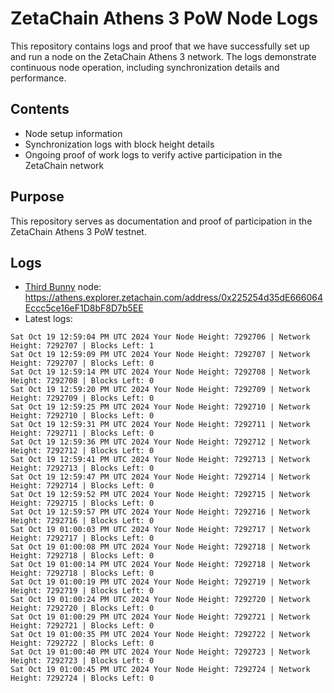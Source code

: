 # ZetaChain Athens 3 PoW Node Logs
This repository contains logs and proof that we have successfully set up and run a node on the ZetaChain Athens 3 network. The logs demonstrate continuous node operation, including synchronization details and performance.

## Contents
- Node setup information
- Synchronization logs with block height details
- Ongoing proof of work logs to verify active participation in the ZetaChain network

## Purpose
This repository serves as documentation and proof of participation in the ZetaChain Athens 3 PoW testnet.

## Logs

- [Third Bunny](https://thirdbunny.xyz/) node: https://athens.explorer.zetachain.com/address/0x225254d35dE666064Eccc5ce16eF1D8bF8D7b5EE
- Latest logs:
```
Sat Oct 19 12:59:04 PM UTC 2024 Your Node Height: 7292706 | Network Height: 7292707 | Blocks Left: 1
Sat Oct 19 12:59:09 PM UTC 2024 Your Node Height: 7292707 | Network Height: 7292707 | Blocks Left: 0
Sat Oct 19 12:59:14 PM UTC 2024 Your Node Height: 7292708 | Network Height: 7292708 | Blocks Left: 0
Sat Oct 19 12:59:20 PM UTC 2024 Your Node Height: 7292709 | Network Height: 7292709 | Blocks Left: 0
Sat Oct 19 12:59:25 PM UTC 2024 Your Node Height: 7292710 | Network Height: 7292710 | Blocks Left: 0
Sat Oct 19 12:59:31 PM UTC 2024 Your Node Height: 7292711 | Network Height: 7292711 | Blocks Left: 0
Sat Oct 19 12:59:36 PM UTC 2024 Your Node Height: 7292712 | Network Height: 7292712 | Blocks Left: 0
Sat Oct 19 12:59:41 PM UTC 2024 Your Node Height: 7292713 | Network Height: 7292713 | Blocks Left: 0
Sat Oct 19 12:59:47 PM UTC 2024 Your Node Height: 7292714 | Network Height: 7292714 | Blocks Left: 0
Sat Oct 19 12:59:52 PM UTC 2024 Your Node Height: 7292715 | Network Height: 7292715 | Blocks Left: 0
Sat Oct 19 12:59:57 PM UTC 2024 Your Node Height: 7292716 | Network Height: 7292716 | Blocks Left: 0
Sat Oct 19 01:00:03 PM UTC 2024 Your Node Height: 7292717 | Network Height: 7292717 | Blocks Left: 0
Sat Oct 19 01:00:08 PM UTC 2024 Your Node Height: 7292718 | Network Height: 7292718 | Blocks Left: 0
Sat Oct 19 01:00:14 PM UTC 2024 Your Node Height: 7292718 | Network Height: 7292718 | Blocks Left: 0
Sat Oct 19 01:00:19 PM UTC 2024 Your Node Height: 7292719 | Network Height: 7292719 | Blocks Left: 0
Sat Oct 19 01:00:24 PM UTC 2024 Your Node Height: 7292720 | Network Height: 7292720 | Blocks Left: 0
Sat Oct 19 01:00:29 PM UTC 2024 Your Node Height: 7292721 | Network Height: 7292721 | Blocks Left: 0
Sat Oct 19 01:00:35 PM UTC 2024 Your Node Height: 7292722 | Network Height: 7292722 | Blocks Left: 0
Sat Oct 19 01:00:40 PM UTC 2024 Your Node Height: 7292723 | Network Height: 7292723 | Blocks Left: 0
Sat Oct 19 01:00:45 PM UTC 2024 Your Node Height: 7292724 | Network Height: 7292724 | Blocks Left: 0
```
